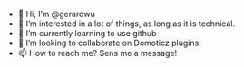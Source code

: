- 👋 Hi, I’m @gerardwu
- 👀 I’m interested in a lot of things, as long as it is technical.
- 🌱 I’m currently learning to use github
- 💞️ I’m looking to collaborate on Domoticz plugins
- 📫 How to reach me? Sens me a message!

<!---
gerardwu/gerardwu is a ✨ special ✨ repository because its `README.md` (this file) appears on your GitHub profile.
You can click the Preview link to take a look at your changes.
--->
